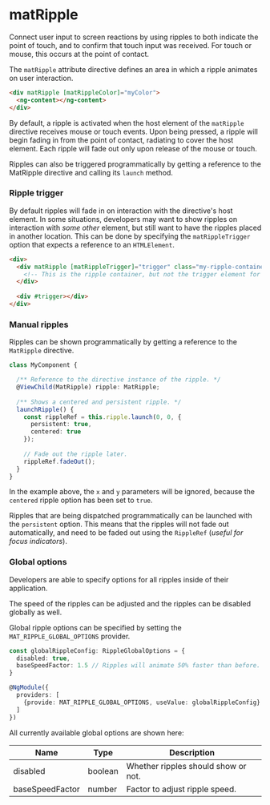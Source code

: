 # matRipple

Connect user input to screen reactions by using ripples to both indicate the point of touch, and to
confirm that touch input was received. For touch or mouse, this occurs at the point of contact.

The `matRipple` attribute directive defines an area in which a ripple animates on user interaction.

```html
<div matRipple [matRippleColor]="myColor">
  <ng-content></ng-content>
</div>
```

By default, a ripple is activated when the host element of the `matRipple` directive receives
mouse or touch events. Upon being pressed, a ripple will begin fading in from the point of contact,
radiating to cover the host element. Each ripple will fade out only upon release of the mouse or touch.

Ripples can also be triggered programmatically by getting a reference to the MatRipple directive
and calling its `launch` method.


### Ripple trigger

By default ripples will fade in on interaction with the directive's host element.
In some situations, developers may want to show ripples on interaction with *some other* element, 
but still want to have the ripples placed in another location. This can be done by specifying
the `matRippleTrigger` option that expects a reference to an `HTMLElement`.

```html
<div>
  <div matRipple [matRippleTrigger]="trigger" class="my-ripple-container">
    <!-- This is the ripple container, but not the trigger element for ripples. -->
  </div>
  
  <div #trigger></div>
</div>
```

### Manual ripples

Ripples can be shown programmatically by getting a reference to the `MatRipple` directive.

```ts
class MyComponent {

  /** Reference to the directive instance of the ripple. */
  @ViewChild(MatRipple) ripple: MatRipple;
  
  /** Shows a centered and persistent ripple. */
  launchRipple() {
    const rippleRef = this.ripple.launch(0, 0, {
      persistent: true,
      centered: true
    });
    
    // Fade out the ripple later.
    rippleRef.fadeOut();
  }
}
```

In the example above, the `x` and `y` parameters will be ignored, because the `centered`
ripple option has been set to `true`.

Ripples that are being dispatched programmatically can be launched with the `persistent` option.
This means that the ripples will not fade out automatically, and need to be faded out using
the `RippleRef` (*useful for focus indicators*).

### Global options

Developers are able to specify options for all ripples inside of their application.

The speed of the ripples can be adjusted and the ripples can be disabled globally as well.

Global ripple options can be specified by setting the `MAT_RIPPLE_GLOBAL_OPTIONS` provider.

```ts
const globalRippleConfig: RippleGlobalOptions = {
  disabled: true,
  baseSpeedFactor: 1.5 // Ripples will animate 50% faster than before.
}

@NgModule({
  providers: [
    {provide: MAT_RIPPLE_GLOBAL_OPTIONS, useValue: globalRippleConfig} 
  ]
})
```

All currently available global options are shown here:

| Name            | Type    | Description                               |
| --------------- | ------- | ----------------------------------------- |
| disabled        | boolean | Whether ripples should show or not.       |
| baseSpeedFactor | number  | Factor to adjust ripple speed.            |
